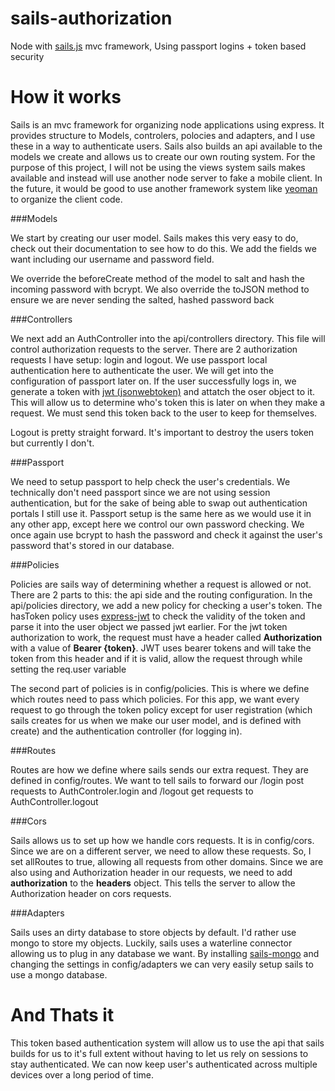sails-authorization
===================

Node with [sails.js](http://sailsjs.org/#!) mvc framework, Using passport logins + token based security 

How it works
===================

Sails is an mvc framework for organizing node applications using express. It provides structure to Models, controlers, polocies and adapters, and I use these in a way to authenticate users. Sails also builds an api available to the models we create and allows us to create our own routing system. For the purpose of this project, I will not be using the views system sails makes available and instead will use another node server to fake a mobile client. In the future, it would be good to use another framework system like [yeoman](http://yeoman.io/) to organize the client code. 

###Models

We start by creating our user model. Sails makes this very easy to do, check out their documentation to see how to do this. We add the fields we want including our username and password field. 

We override the beforeCreate method of the model to salt and hash the incoming password with bcrypt. We also override the toJSON method to ensure we are never sending the salted, hashed password back

###Controllers

We next add an AuthController into the api/controllers directory. This file will control authorization requests to the server. There are 2 authorization requests I have setup: login and logout. We use passport local authentication here to authenticate the user. We will get into the configuration of passport later on. If the user successfully logs in, we generate a token with [jwt (jsonwebtoken)](https://www.npmjs.org/package/jsonwebtoken) and attatch the oser object to it. This will allow us to determine who's token this is later on when they make a request. We must send this token back to the user to keep for themselves. 

Logout is pretty straight forward. It's important to destroy the users token but currently I don't. 

###Passport

We need to setup passport to help check the user's credentials. We technically don't need passport since we are not using session authentication, but for the sake of being able to swap out authentication portals I still use it. Passport setup is the same here as we would use it in any other app, except here we control our own password checking. We once again use bcrypt to hash the password and check it against the user's password that's stored in our database. 

###Policies

Policies are sails way of determining whether a request is allowed or not. There are 2 parts to this: the api side and the routing configuration. In the api/policies directory, we add a new policy for checking a user's token. The hasToken policy uses [express-jwt](https://www.npmjs.org/package/express-jwt) to check the validity of the token and parse it into the user object we passed jwt earlier. For the jwt token authorization to work, the request must have a header called **Authorization** with a value of **Bearer {token}**. JWT uses bearer tokens and will take the token from this header and if it is valid, allow the request through while setting the req.user variable

The second part of policies is in config/policies. This is where we define which routes need to pass which policies. For this app, we want every request to go through the token policy except for user registration (which sails creates for us when we make our user model, and is defined with create) and the authentication controller (for logging in). 

###Routes

Routes are how we define where sails sends our extra request. They are defined in config/routes. We want to tell sails to forward our /login post requests to AuthControler.login and /logout get requests to AuthController.logout

###Cors

Sails allows us to set up how we handle cors requests. It is in config/cors. Since we are on a different server, we need to allow these requests. So, I set allRoutes to true, allowing all requests from other domains. Since we are also using and Authorization header in our requests, we need to add **authorization** to the **headers** object. This tells the server to allow the Authorization header on cors requests.

###Adapters

Sails uses an dirty database to store objects by default. I'd rather use mongo to store my objects. Luckily, sails uses a waterline connector allowing us to plug in any database we want. By installing [sails-mongo](https://www.npmjs.org/package/sails-mongo) and changing the settings in config/adapters we can very easily setup sails to use a mongo database. 

And Thats it
=====================

This token based authentication system will allow us to use the api that sails builds for us to it's full extent without having to let us rely on sessions to stay authenticated. We can now keep user's authenticated across multiple devices over a long period of time. 








